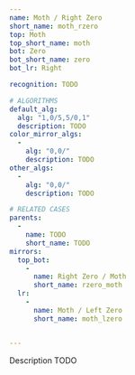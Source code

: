 ```yaml
---
name: Moth / Right Zero
short_name: moth_rzero
top: Moth
top_short_name: moth
bot: Zero
bot_short_name: zero
bot_lr: Right

recognition: TODO

# ALGORITHMS
default_alg:
  alg: "1,0/5,5/0,1"
  description: TODO
color_mirror_algs:
  -
    alg: "0,0/"
    description: TODO
other_algs:
  -
    alg: "0,0/"
    description: TODO

# RELATED CASES
parents:
  -
    name: TODO
    short_name: TODO
mirrors:
  top_bot:
    -
      name: Right Zero / Moth
      short_name: rzero_moth
  lr:
    -
      name: Moth / Left Zero
      short_name: moth_lzero


---
```


Description TODO

